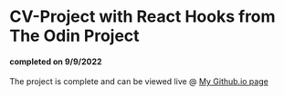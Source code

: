 # CV-Project with React Hooks from The Odin Project

#### completed on 9/9/2022

The project is complete and can be viewed live @ [My Github.io page](https://cwilliamson29.github.io/top-cv-project-hooks/)
